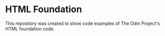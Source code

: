# HTML Foundation

This repository was created to show code examples of The Odin Project's HTML foundation code.